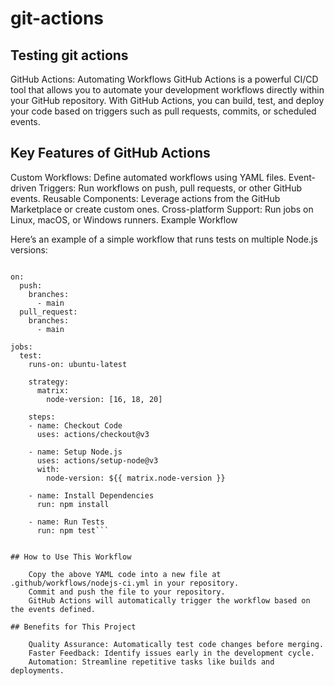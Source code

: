 # git-actions
## Testing git actions

GitHub Actions: Automating Workflows
GitHub Actions is a powerful CI/CD tool that allows you to automate your development workflows directly within your GitHub repository. With GitHub Actions, you can build, test, and deploy your code based on triggers such as pull requests, commits, or scheduled events.

## Key Features of GitHub Actions
Custom Workflows: Define automated workflows using YAML files.
Event-driven Triggers: Run workflows on push, pull requests, or other GitHub events.
Reusable Components: Leverage actions from the GitHub Marketplace or create custom ones.
Cross-platform Support: Run jobs on Linux, macOS, or Windows runners.
Example Workflow

Here’s an example of a simple workflow that runs tests on multiple Node.js versions:

```name: Node.js CI

on:
  push:
    branches:
      - main
  pull_request:
    branches:
      - main

jobs:
  test:
    runs-on: ubuntu-latest

    strategy:
      matrix:
        node-version: [16, 18, 20]

    steps:
    - name: Checkout Code
      uses: actions/checkout@v3

    - name: Setup Node.js
      uses: actions/setup-node@v3
      with:
        node-version: ${{ matrix.node-version }}

    - name: Install Dependencies
      run: npm install

    - name: Run Tests
      run: npm test```


## How to Use This Workflow
 
    Copy the above YAML code into a new file at .github/workflows/nodejs-ci.yml in your repository.
    Commit and push the file to your repository.
    GitHub Actions will automatically trigger the workflow based on the events defined.

## Benefits for This Project

    Quality Assurance: Automatically test code changes before merging.
    Faster Feedback: Identify issues early in the development cycle.
    Automation: Streamline repetitive tasks like builds and deployments.
